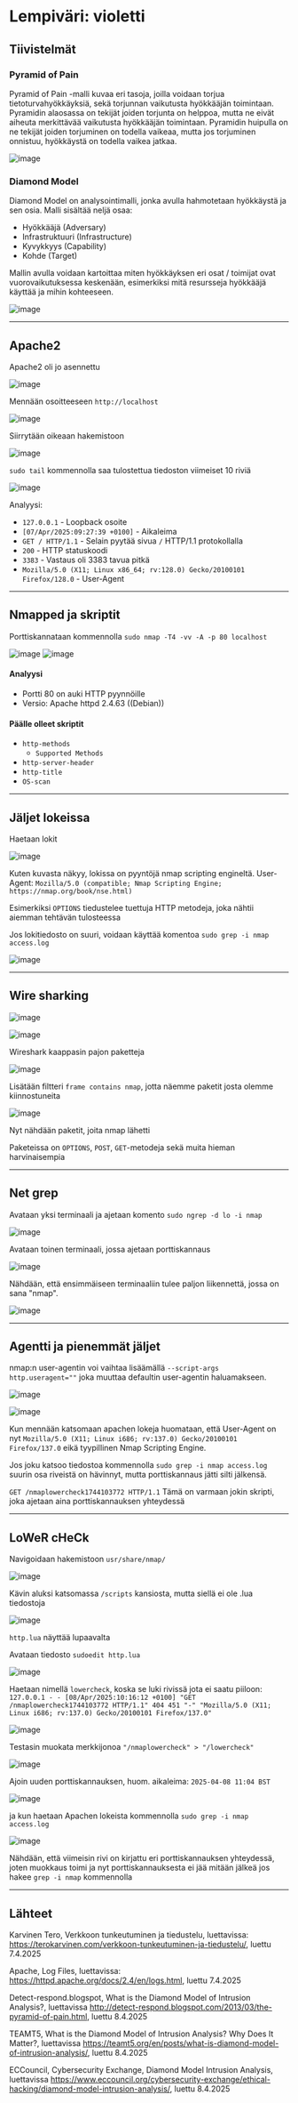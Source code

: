 # Lempiväri: violetti

## Tiivistelmät

### Pyramid of Pain

Pyramid of Pain -malli kuvaa eri tasoja, joilla voidaan torjua tietoturvahyökkäyksiä, sekä torjunnan vaikutusta hyökkääjän toimintaan. Pyramidin alaosassa on tekijät joiden torjunta on helppoa, mutta ne eivät aiheuta merkittävää vaikutusta hyökkääjän toimintaan. Pyramidin huipulla on ne tekijät joiden torjuminen on todella vaikeaa, mutta jos torjuminen onnistuu, hyökkäystä on todella vaikea jatkaa. 

![image](https://github.com/user-attachments/assets/40fd19b4-8927-4450-bafe-d3005eaf060a)

### Diamond Model

Diamond Model on analysointimalli, jonka avulla hahmotetaan hyökkäystä ja sen osia. Malli sisältää neljä osaa: 
- Hyökkääjä (Adversary)
- Infrastruktuuri (Infrastructure)
- Kyvykkyys (Capability)
- Kohde (Target)

Mallin avulla voidaan kartoittaa miten hyökkäyksen eri osat / toimijat ovat vuorovaikutuksessa keskenään, esimerkiksi mitä resursseja hyökkääjä käyttää ja mihin kohteeseen. 

![image](https://github.com/user-attachments/assets/b2b7c5fe-e738-4cd0-b965-8ad9e074502e)

---

## Apache2

Apache2 oli jo asennettu

![image](https://github.com/user-attachments/assets/07c36561-480a-4bdc-84ad-980cf98338e2)

Mennään osoitteeseen `http://localhost`

![image](https://github.com/user-attachments/assets/cc097ece-d08a-4ee3-9cf5-f52b5efc7486)

Siirrytään oikeaan hakemistoon

![image](https://github.com/user-attachments/assets/8fbbb705-e2b0-4251-a09e-26a3bf5621b6)

`sudo tail` kommennolla saa tulostettua tiedoston viimeiset 10 riviä

![image](https://github.com/user-attachments/assets/1d6778a3-1336-4528-a520-94e442a7df47)

Analyysi:
- `127.0.0.1` - Loopback osoite
- `[07/Apr/2025:09:27:39 +0100]` - Aikaleima
- `GET / HTTP/1.1` - Selain pyytää sivua `/` HTTP/1.1 protokollalla
- `200` - HTTP statuskoodi
- `3383` - Vastaus oli 3383 tavua pitkä
- `Mozilla/5.0 (X11; Linux x86_64; rv:128.0) Gecko/20100101 Firefox/128.0` - User-Agent

--- 

## Nmapped ja skriptit

Porttiskannataan kommennolla `sudo nmap -T4 -vv -A -p 80 localhost`

![image](https://github.com/user-attachments/assets/5b659129-ac48-4d07-89f7-0697a6168957)
![image](https://github.com/user-attachments/assets/07a4942d-bf46-4421-b5c3-e2c2557951f0)

#### Analyysi

- Portti 80 on auki HTTP pyynnöille
- Versio: Apache httpd 2.4.63 ((Debian))

#### Päälle olleet skriptit

- `http-methods`
  - `Supported Methods`
- `http-server-header`
- `http-title`
- `OS-scan`

---

## Jäljet lokeissa

Haetaan lokit

![image](https://github.com/user-attachments/assets/c64010b2-e40a-4c88-afe9-f58ff1d8f43e)

Kuten kuvasta näkyy, lokissa on pyyntöjä nmap scripting engineltä. User-Agent: `Mozilla/5.0 (compatible; Nmap Scripting Engine; https://nmap.org/book/nse.html)`

Esimerkiksi `OPTIONS` tiedustelee tuettuja HTTP metodeja, joka nähtii aiemman tehtävän tulosteessa

Jos lokitiedosto on suuri, voidaan käyttää komentoa `sudo grep -i nmap access.log`

![image](https://github.com/user-attachments/assets/d84abf2a-ee8a-4521-9fd9-48e287f1c21e)

---

## Wire sharking

![image](https://github.com/user-attachments/assets/4ca8e55c-1c37-4628-88be-1e7415e5e1a3)

![image](https://github.com/user-attachments/assets/b89f6203-de12-4705-a958-346df8702423)

Wireshark kaappasin pajon paketteja

![image](https://github.com/user-attachments/assets/186aa11b-0777-48e9-9ff3-b07a25afe62b)

Lisätään filtteri `frame contains nmap`, jotta näemme paketit josta olemme kiinnostuneita

![image](https://github.com/user-attachments/assets/890256bc-cb1a-4fcc-85eb-ab3371fa12da)

Nyt nähdään paketit, joita nmap lähetti

Paketeissa on `OPTIONS`, `POST`, `GET`-metodeja sekä muita hieman harvinaisempia

---

## Net grep

Avataan yksi terminaali ja ajetaan komento `sudo ngrep -d lo -i nmap`

![image](https://github.com/user-attachments/assets/09204b25-15a9-4dae-9603-95cb882b80ed)

Avataan toinen terminaali, jossa ajetaan porttiskannaus

![image](https://github.com/user-attachments/assets/e72e7185-a5a1-445d-8d11-89711ae8e151)

Nähdään, että ensimmäiseen terminaaliin tulee paljon liikennettä, jossa on sana "nmap". 

![image](https://github.com/user-attachments/assets/0b3f8c03-de5f-4e0c-b4f2-4f516883776f)

---

## Agentti ja pienemmät jäljet

nmap:n user-agentin voi vaihtaa lisäämällä `--script-args http.useragent=""` joka muuttaa defaultin user-agentin haluamakseen. 

![image](https://github.com/user-attachments/assets/9f9dfcfd-a5a1-423d-b0bc-7f43a6ca50bc)

![image](https://github.com/user-attachments/assets/da0870ca-72f0-4cd0-b69d-a2b821907e1e)

Kun mennään katsomaan apachen lokeja huomataan, että User-Agent on nyt `Mozilla/5.0 (X11; Linux i686; rv:137.0) Gecko/20100101 Firefox/137.0` eikä tyypillinen Nmap Scripting Engine. 

Jos joku katsoo tiedostoa kommennolla `sudo grep -i nmap access.log` suurin osa riveistä on hävinnyt, mutta porttiskannaus jätti silti jälkensä.

`GET /nmaplowercheck1744103772 HTTP/1.1` Tämä on varmaan jokin skripti, joka ajetaan aina porttiskannauksen yhteydessä

---

## LoWeR cHeCk

Navigoidaan hakemistoon `usr/share/nmap/`

![image](https://github.com/user-attachments/assets/20cc53b3-048f-42ec-81af-128110e972d9)

Kävin aluksi katsomassa `/scripts` kansiosta, mutta siellä ei ole .lua tiedostoja

![image](https://github.com/user-attachments/assets/808de804-0ebc-49f3-8638-7b4efc5aa2cc)

`http.lua` näyttää lupaavalta

Avataan tiedosto `sudoedit http.lua`

![image](https://github.com/user-attachments/assets/4bffe37e-1b86-4d05-9e07-4d79bd198604)

Haetaan nimellä `lowercheck`, koska se luki rivissä jota ei saatu piiloon:
`127.0.0.1 - - [08/Apr/2025:10:16:12 +0100] "GET /nmaplowercheck1744103772 HTTP/1.1" 404 451 "-" "Mozilla/5.0 (X11; Linux i686; rv:137.0) Gecko/20100101 Firefox/137.0"`

![image](https://github.com/user-attachments/assets/d830c689-2ced-474d-b176-a7e2aca80eb4)

Testasin muokata merkkijonoa `"/nmaplowercheck" > "/lowercheck"`

![image](https://github.com/user-attachments/assets/3fa25591-dfbe-4787-9922-5c27c39e749a)

Ajoin uuden porttiskannauksen, huom. aikaleima: `2025-04-08 11:04 BST`

![image](https://github.com/user-attachments/assets/59ec0b4b-09c1-416d-b7fd-fa7e30c8dc4d)

ja kun haetaan Apachen lokeista kommennolla `sudo grep -i nmap access.log`

![image](https://github.com/user-attachments/assets/ce6ab6b9-6514-4d62-8833-bcb91dc3dd79)

Nähdään, että viimeisin rivi on kirjattu eri porttiskannauksen yhteydessä, joten muokkaus toimi ja nyt porttiskannauksesta ei jää mitään jälkeä jos hakee `grep -i nmap` kommennolla

---

## Lähteet

Karvinen Tero, Verkkoon tunkeutuminen ja tiedustelu, luettavissa: https://terokarvinen.com/verkkoon-tunkeutuminen-ja-tiedustelu/, luettu 7.4.2025

Apache, Log Files, luettavissa: https://httpd.apache.org/docs/2.4/en/logs.html, luettu 7.4.2025

Detect-respond.blogspot, What is the Diamond Model of Intrusion Analysis?, luettavissa http://detect-respond.blogspot.com/2013/03/the-pyramid-of-pain.html, luettu 8.4.2025

TEAMT5, What is the Diamond Model of Intrusion Analysis? Why Does It Matter?, luettavissa https://teamt5.org/en/posts/what-is-diamond-model-of-intrusion-analysis/, luettu 8.4.2025

ECCouncil, Cybersecurity Exchange, Diamond Model Intrusion Analysis, luettavissa https://www.eccouncil.org/cybersecurity-exchange/ethical-hacking/diamond-model-intrusion-analysis/, luettu 8.4.2025
